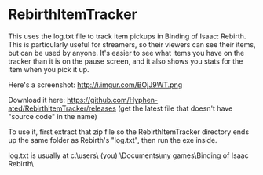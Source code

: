 RebirthItemTracker
==================

This uses the log.txt file to track item pickups in Binding of Isaac: Rebirth. This is particularly useful for streamers, so their viewers can see their items, but can be used by anyone. It's easier to see what items you have on the tracker than it is on the pause screen, and it also shows you stats for the item when you pick it up.

Here's a screenshot: http://i.imgur.com/BOjJ9WT.png

Download it here: https://github.com/Hyphen-ated/RebirthItemTracker/releases (get the latest file that doesn't have "source code" in the name)

To use it, first extract that zip file so the RebirthItemTracker directory ends up the same folder as Rebirth's "log.txt", then run the exe inside.

log.txt is usually at c:\users\ (you) \Documents\my games\Binding of Isaac Rebirth\
